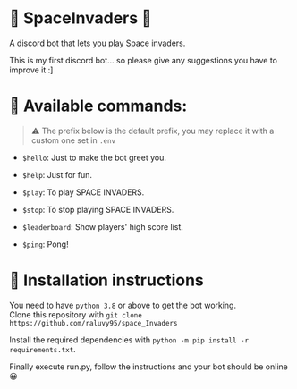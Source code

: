 # 👾 SpaceInvaders 👾
A discord bot that lets you play Space invaders.

This is my first discord bot... so please give any suggestions you have to improve it :]

# 🔧 Available commands:

> ⚠️ The prefix below is the default prefix, you may replace it with a custom one set in `.env`
* `$hello`: Just to make the bot greet you.

* `$help`: Just for fun.

* `$play`: To play SPACE INVADERS.

* `$stop`: To stop playing SPACE INVADERS.

* `$leaderboard`: Show players' high score list.

* `$ping`: Pong!

# 🔨 Installation instructions
You need to have `python 3.8` or above to get the
bot working.<br>
Clone this repository with `git clone https://github.com/raluvy95/space_Invaders`<br>
<!-- The code will work with python 3.8 -->
Install the required dependencies with `python -m pip install -r requirements.txt`. 

Finally execute run.py, follow the instructions and your bot should be online 😀
